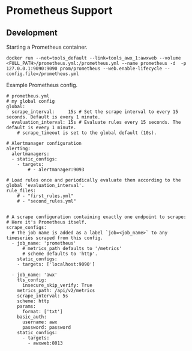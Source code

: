 # Prometheus Support

## Development

Starting a Prometheus container.

    docker run --net=tools_default --link=tools_awx_1:awxweb --volume <FULL_PATH>/prometheus.yml:/prometheus.yml --name prometheus -d  -p 127.0.0.1:9090:9090 prom/prometheus --web.enable-lifecycle --config.file=/prometheus.yml

Example Prometheus config.

	# prometheus.yml
	# my global config
	global:
	  scrape_interval:     15s # Set the scrape interval to every 15 seconds. Default is every 1 minute.
	  evaluation_interval: 15s # Evaluate rules every 15 seconds. The default is every 1 minute.
		# scrape_timeout is set to the global default (10s).

	# Alertmanager configuration
	alerting:
	  alertmanagers:
	  - static_configs:
		- targets:
			# - alertmanager:9093

	# Load rules once and periodically evaluate them according to the global 'evaluation_interval'.
	rule_files:
		# - "first_rules.yml"
		# - "second_rules.yml"


	# A scrape configuration containing exactly one endpoint to scrape:
	# Here it's Prometheus itself.
	scrape_configs:
	  # The job name is added as a label `job=<job_name>` to any timeseries scraped from this config.
	  - job_name: 'prometheus'
		  # metrics_path defaults to '/metrics'
		  # scheme defaults to 'http'.
		static_configs:
		- targets: ['localhost:9090']

	  - job_name: 'awx'
		tls_config:
		  insecure_skip_verify: True
		metrics_path: /api/v2/metrics
		scrape_interval: 5s
		scheme: http
		params:
		  format: ['txt']
		basic_auth:
		  username: awx
		  password: password
		static_configs:
		  - targets:
			- awxweb:8013
